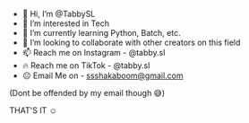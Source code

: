 - 👋 Hi, I’m @TabbySL
- 👀 I’m interested in Tech
- 🌱 I’m currently learning Python, Batch, etc.
- 💞️ I’m looking to collaborate with other creators on this field
- 📫 Reach me on Instagram - @tabby.sl
- 🔥 Reach me on TikTok    - @tabby.sl
- 😐 Email Me on           - ssshakaboom@gmail.com

(Dont be offended by my email though 😅)

THAT'S IT ☺️
<!---
TabbySL/TabbySL is a ✨ special ✨ repository because its `README.md` (this file) appears on your GitHub profile.
You can click the Preview link to take a look at your changes.
--->
